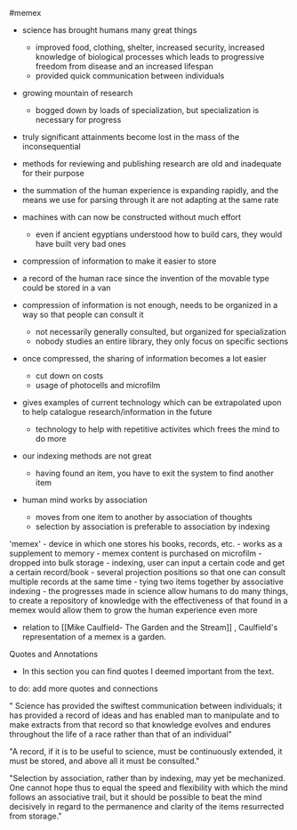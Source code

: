 #memex

- science has brought humans many great things
	- improved food, clothing, shelter, increased security, increased knowledge of biological processes which leads to progressive freedom from 
	  disease and an increased lifespan
	- provided quick communication between individuals
- growing mountain of research 
	- bogged down by loads of specialization, but specialization is necessary for progress
- truly significant attainments become lost in the mass of the inconsequential
- methods for reviewing and publishing research are old and inadequate for their purpose
- the summation of the human experience is expanding rapidly, and the means we use for parsing through it are not adapting at the same rate
- machines with can now be constructed without much effort
	- even if ancient egyptians understood how to build cars, they would have built very bad ones

- compression of information to make it easier to store
- a record of the human race since the invention of the movable type could be stored in a van

- compression of information is not enough, needs to be organized in a way so that people can consult it
	- not necessarily generally consulted, but organized for specialization
	- nobody studies an entire library, they only focus on specific sections
- once compressed, the sharing of information becomes a lot easier
	- cut down on costs
	- usage of photocells and microfilm

- gives examples of current technology which can be extrapolated upon to help catalogue research/information in the future
	- technology to help with repetitive activites which frees the mind to do more

- our indexing methods are not great
	- having found an item, you have to exit the system to find another item
- human mind works by association
	- moves from one item to another by association of thoughts
	- selection by association is preferable to association by indexing

'memex'
	- device in which one stores his books, records, etc.
	- works as a supplement to memory
	- memex content is purchased on microfilm
		- dropped into bulk storage
	- indexing, user can input a certain code and get a certain record/book
	- several projection positions so that one can consult multiple records at the same time
	- tying two items together by associative indexing
	- the progresses made in science allow humans to do many things, to create a repository of knowledge with the effectiveness
	  of that found in a memex would allow them to grow the human experience even more
- relation to [[Mike Caulfield- The Garden and the Stream]] , Caulfield's representation of a memex is a garden.

Quotes and Annotations
- In this section you can find quotes I deemed important from the text.

to do: add more quotes and connections

" Science has provided the swiftest communication between individuals; it has provided a record of ideas and has enabled man to manipulate and to make extracts from that record so that knowledge evolves and endures throughout the life of a race rather than that of an individual"

"A record, if it is to be useful to science, must be continuously extended, it must be stored, and above all it must be consulted."

"Selection by association, rather than by indexing, may yet be mechanized. One cannot hope thus to equal the speed and flexibility with which the mind follows an associative trail, but it should be possible to beat the mind decisively in regard to the permanence and clarity of the items resurrected from storage."


